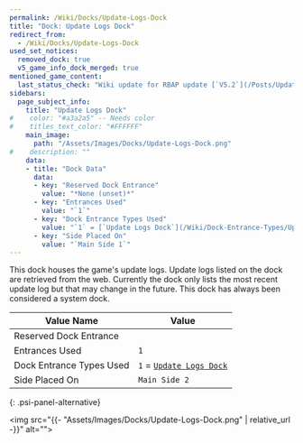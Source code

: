 ```yaml
---
permalink: /Wiki/Docks/Update-Logs-Dock
title: "Dock: Update Logs Dock"
redirect_from:
  - /Wiki/Docks/Update-Logs-Dock
used_set_notices:
  removed_dock: true
  v5_game_info_dock_merged: true
mentioned_game_content:
  last_status_check: "Wiki update for RBAP update [`V5.2`](/Posts/Update-Log/5-2-0)"
sidebars:
  page_subject_info:
    title: "Update Logs Dock"
#    color: "#a3a2a5" -- Needs color
#    titles_text_color: "#FFFFFF"
    main_image:
      path: "/Assets/Images/Docks/Update-Logs-Dock.png"
#    description: ""
    data:
    - title: "Dock Data"
      data:
      - key: "Reserved Dock Entrance"
        value: "*None (unset)*"
      - key: "Entrances Used"
        value: "`1`"
      - key: "Dock Entrance Types Used"
        value: "`1` = [`Update Logs Dock`](/Wiki/Dock-Entrance-Types/Update-Logs-Dock)"
      - key: "Side Placed On"
        value: "`Main Side 1`"
---
```


This dock houses the game's update logs. Update logs listed on the dock are retrieved from the web. Currently the dock only lists the most recent update log but that may change in the future. This dock has always been considered a system dock.

| Value Name               | Value |
|-|-|
| Reserved Dock Entrance   |  |
| Entrances Used           | `1` |
| Dock Entrance Types Used | `1` = [`Update Logs Dock`](/Wiki/Dock-Entrance-Types/Update-Logs-Dock) |
| Side Placed On           | `Main Side 2` |
{: .psi-panel-alternative}

<img src="{{- "Assets/Images/Docks/Update-Logs-Dock.png" | relative_url -}}" alt="">
